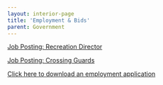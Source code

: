 ```yaml
---
layout: interior-page
title: 'Employment & Bids'
parent: Government
---
```


[Job Posting: Recreation Director](https://storage.googleapis.com/static.rutherford-nj.com/finance/Employment/RECREATION%20DIRECTOR.docx.pdf)

[Job Posting: Crossing Guards](https://storage.googleapis.com/static.rutherford-nj.com/finance/Employment/GUARDS.pdf)

[Click here to download an employment application](https://storage.googleapis.com/static.rutherford-nj.com/borough-clerk/permits-licenses/Employment%20Application.pdf)
